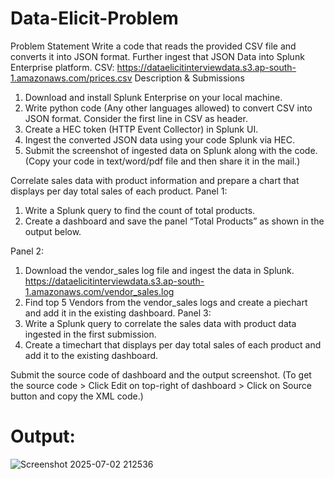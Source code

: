 # Data-Elicit-Problem

Problem Statement
Write a code that reads the provided CSV file and converts it into JSON format. Further ingest that
JSON Data into Splunk Enterprise platform.
CSV: https://dataelicitinterviewdata.s3.ap-south-1.amazonaws.com/prices.csv
Description & Submissions
1) Download and install Splunk Enterprise on your local machine.
2) Write python code (Any other languages allowed) to convert CSV into JSON format. Consider
the first line in CSV as header.
3) Create a HEC token (HTTP Event Collector) in Splunk UI.
4) Ingest the converted JSON data using your code Splunk via HEC.
5) Submit the screenshot of ingested data on Splunk along with the code. (Copy your code in
text/word/pdf file and then share it in the mail.)

Correlate sales data with product information and prepare a chart that displays per day total
sales of each product.
Panel 1:
1) Write a Splunk query to find the count of total products.
2) Create a dashboard and save the panel “Total Products” as shown in the output below.

Panel 2:
1) Download the vendor_sales log file and ingest the data in Splunk.
https://dataelicitinterviewdata.s3.ap-south-1.amazonaws.com/vendor_sales.log
2) Find top 5 Vendors from the vendor_sales logs and create a piechart and add it in the existing
dashboard.
Panel 3:
1) Write a Splunk query to correlate the sales data with product data ingested in the first
submission.
2) Create a timechart that displays per day total sales of each product and add it to the existing
dashboard.

Submit the source code of dashboard and the output screenshot.
(To get the source code > Click Edit on top-right of dashboard > Click on Source button and copy the
XML code.)


# Output: 
![Screenshot 2025-07-02 212536](https://github.com/user-attachments/assets/0107feb4-0bba-4c82-bda9-46d106fc702f)
